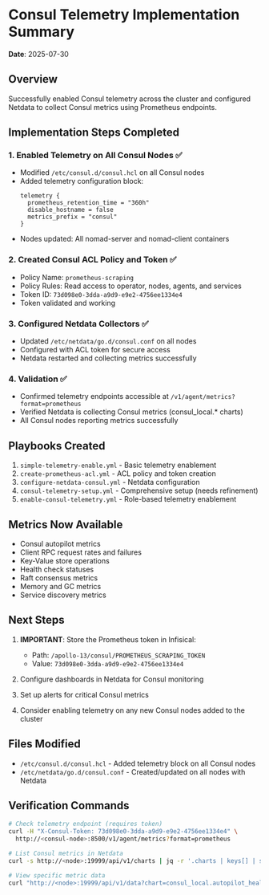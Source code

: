 # Consul Telemetry Implementation Summary

**Date**: 2025-07-30

## Overview

Successfully enabled Consul telemetry across the cluster and configured Netdata to collect Consul metrics using Prometheus endpoints.

## Implementation Steps Completed

### 1. Enabled Telemetry on All Consul Nodes ✅

- Modified `/etc/consul.d/consul.hcl` on all Consul nodes
- Added telemetry configuration block:
  ```hcl
  telemetry {
    prometheus_retention_time = "360h"
    disable_hostname = false
    metrics_prefix = "consul"
  }
  ```
- Nodes updated: All nomad-server and nomad-client containers

### 2. Created Consul ACL Policy and Token ✅

- Policy Name: `prometheus-scraping`
- Policy Rules: Read access to operator, nodes, agents, and services
- Token ID: `73d098e0-3dda-a9d9-e9e2-4756ee1334e4`
- Token validated and working

### 3. Configured Netdata Collectors ✅

- Updated `/etc/netdata/go.d/consul.conf` on all nodes
- Configured with ACL token for secure access
- Netdata restarted and collecting metrics successfully

### 4. Validation ✅

- Confirmed telemetry endpoints accessible at `/v1/agent/metrics?format=prometheus`
- Verified Netdata is collecting Consul metrics (consul_local.* charts)
- All Consul nodes reporting metrics successfully

## Playbooks Created

1. `simple-telemetry-enable.yml` - Basic telemetry enablement
2. `create-prometheus-acl.yml` - ACL policy and token creation
3. `configure-netdata-consul.yml` - Netdata configuration
4. `consul-telemetry-setup.yml` - Comprehensive setup (needs refinement)
5. `enable-consul-telemetry.yml` - Role-based telemetry enablement

## Metrics Now Available

- Consul autopilot metrics
- Client RPC request rates and failures
- Key-Value store operations
- Health check statuses
- Raft consensus metrics
- Memory and GC metrics
- Service discovery metrics

## Next Steps

1. **IMPORTANT**: Store the Prometheus token in Infisical:
   - Path: `/apollo-13/consul/PROMETHEUS_SCRAPING_TOKEN`
   - Value: `73d098e0-3dda-a9d9-e9e2-4756ee1334e4`

2. Configure dashboards in Netdata for Consul monitoring

3. Set up alerts for critical Consul metrics

4. Consider enabling telemetry on any new Consul nodes added to the cluster

## Files Modified

- `/etc/consul.d/consul.hcl` - Added telemetry block on all Consul nodes
- `/etc/netdata/go.d/consul.conf` - Created/updated on all nodes with Netdata

## Verification Commands

```bash
# Check telemetry endpoint (requires token)
curl -H "X-Consul-Token: 73d098e0-3dda-a9d9-e9e2-4756ee1334e4" \
  http://<consul-node>:8500/v1/agent/metrics?format=prometheus

# List Consul metrics in Netdata
curl -s http://<node>:19999/api/v1/charts | jq -r '.charts | keys[] | select(startswith("consul"))'

# View specific metric data
curl "http://<node>:19999/api/v1/data?chart=consul_local.autopilot_health_status&after=-60"
```

